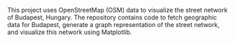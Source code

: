 This project uses OpenStreetMap (OSM) data to visualize the street network of Budapest, Hungary. 
The repository contains code to fetch geographic data for Budapest, generate a graph representation of the street network, and visualize this network using Matplotlib.

